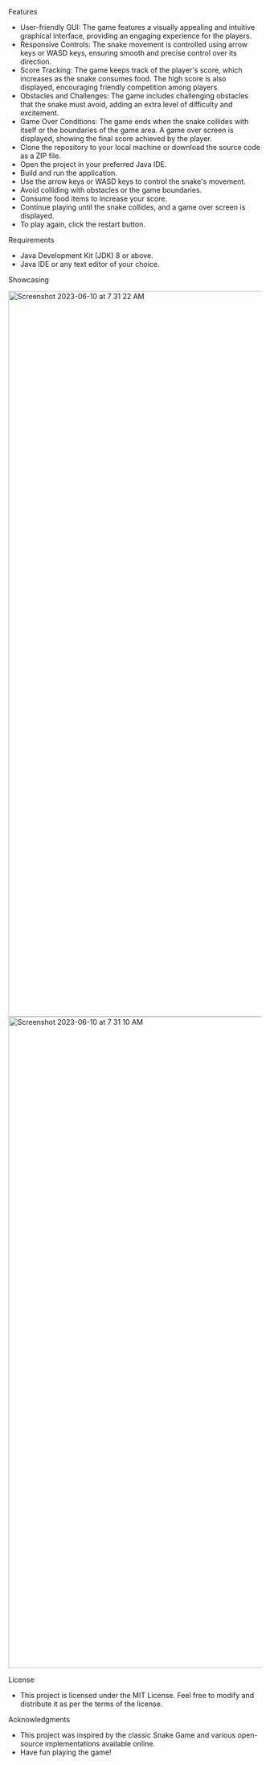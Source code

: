 Features
- User-friendly GUI: The game features a visually appealing and intuitive graphical interface, providing an engaging experience for the players.
- Responsive Controls: The snake movement is controlled using arrow keys or WASD keys, ensuring smooth and precise control over its direction.
- Score Tracking: The game keeps track of the player's score, which increases as the snake consumes food. The high score is also displayed, encouraging friendly competition among players.
- Obstacles and Challenges: The game includes challenging obstacles that the snake must avoid, adding an extra level of difficulty and excitement.
- Game Over Conditions: The game ends when the snake collides with itself or the boundaries of the game area. A game over screen is displayed, showing the final score achieved by the player.
- Clone the repository to your local machine or download the source code as a ZIP file.
- Open the project in your preferred Java IDE.
- Build and run the application.
- Use the arrow keys or WASD keys to control the snake's movement.
- Avoid colliding with obstacles or the game boundaries.
- Consume food items to increase your score.
- Continue playing until the snake collides, and a game over screen is displayed.
- To play again, click the restart button.

Requirements
- Java Development Kit (JDK) 8 or above.
- Java IDE or any text editor of your choice.

Showcasing

<img width="1440" alt="Screenshot 2023-06-10 at 7 31 22 AM" src="https://github.com/han-dann/SnakeGame/assets/98670479/b59904ff-0de1-4307-8f04-83cec37adfba">

<img width="1293" alt="Screenshot 2023-06-10 at 7 31 10 AM" src="https://github.com/han-dann/SnakeGame/assets/98670479/54de9f9d-b04c-48c1-9e1e-3c4cc3397cda">

License
- This project is licensed under the MIT License. Feel free to modify and distribute it as per the terms of the license.

Acknowledgments
- This project was inspired by the classic Snake Game and various open-source implementations available online.
- Have fun playing the game!
